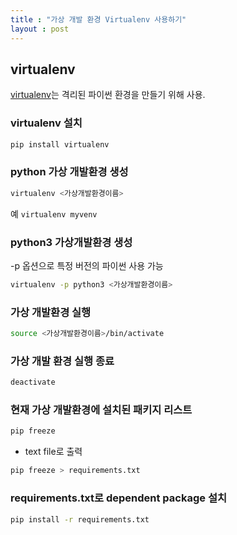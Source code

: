```yaml
---
title : "가상 개발 환경 Virtualenv 사용하기"
layout : post
---
```


## virtualenv

[virtualenv](https://virtualenv.pypa.io/)는 격리된 파이썬 환경을 만들기 위해 사용.  


### virtualenv 설치

```bash
pip install virtualenv
```


### python 가상 개발환경 생성

```bash
virtualenv <가상개발환경이름>
```

예 `virtualenv myvenv`  


### python3 가상개발환경 생성

-p 옵션으로 특정 버전의 파이썬 사용 가능  

```bash
virtualenv -p python3 <가상개발환경이름>
```


### 가상 개발환경 실행

```bash
source <가상개발환경이름>/bin/activate
```


### 가상 개발 환경 실행 종료

```bash
deactivate
```


### 현재 가상 개발환경에 설치된 패키지 리스트

```bash
pip freeze
```

- text file로 출력  

```bash
pip freeze > requirements.txt
```


### requirements.txt로 dependent package 설치

```bash
pip install -r requirements.txt
```
